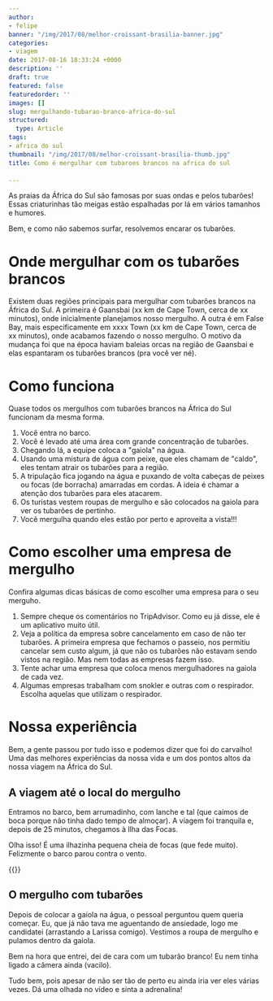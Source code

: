 ```yaml
---
author:
- felipe
banner: "/img/2017/08/melhor-croissant-brasilia-banner.jpg"
categories:
- viagem
date: 2017-08-16 18:33:24 +0000
description: ''
draft: true
featured: false
featuredorder: ''
images: []
slug: mergulhando-tubarao-branco-africa-do-sul
structured:
  type: Article
tags:
- africa do sul
thumbnail: "/img/2017/08/melhor-croissant-brasilia-thumb.jpg"
title: Como é mergulhar com tubaroes brancos na africa do sul

---
```

As praias da África do Sul são famosas por suas ondas e pelos tubarões! Essas criaturinhas tão meigas estão espalhadas por lá em vários tamanhos e humores.

Bem, e como não sabemos surfar, resolvemos encarar os tubarões.


# Onde mergulhar com os tubarões brancos
Existem duas regiões principais para mergulhar com tubarões brancos na África do Sul. A primeira é Gaansbai (xx km de Cape Town, cerca de xx minutos), onde inicialmente planejamos nosso mergulho. A outra é em False Bay, mais especificamente em xxxx Town (xx km de Cape Town, cerca de xx minutos), onde acabamos fazendo o nosso mergulho. O motivo da mudança foi que na época haviam baleias orcas na região de Gaansbai e elas espantaram os tubarões brancos (pra você ver né).

# Como funciona

Quase todos os mergulhos com tubarões brancos na África do Sul funcionam da mesma forma.

1. Você entra no barco.
2. Você é levado até uma área com grande concentração de tubarões.
3. Chegando lá, a equipe coloca a "gaiola" na água.
4. Usando uma mistura de água com peixe, que eles chamam de "caldo", eles tentam atrair os tubarões para a região.
5. A tripulação fica jogando na água e puxando de volta cabeças de peixes ou focas (de borracha) amarradas em cordas. A ideia é chamar a atenção dos tubarões para eles atacarem.
6. Os turistas vestem roupas de mergulho e são colocados na gaiola para ver os tubarões de pertinho.
7. Você mergulha quando eles estão por perto e aproveita a vista!!!

# Como escolher uma empresa de mergulho

Confira algumas dicas básicas de como escolher uma empresa para o seu merguho.

1. Sempre cheque os comentários no TripAdvisor. Como eu já disse, ele é um aplicativo muito útil.
2. Veja a política da empresa sobre cancelamento em caso de não ter tubarões. A primeira empresa que fechamos o passeio, nos permitiu cancelar sem custo algum, já que não os tubarões não estavam sendo vistos na região. Mas nem todas as empresas fazem isso.
3. Tente achar uma empresa que coloca menos mergulhadores na gaiola de cada vez.
4. Algumas empresas trabalham com snokler e outras com o respirador. Escolha aquelas que utilizam o respirador.

# Nossa experiência

Bem, a gente passou por tudo isso e podemos dizer que foi do carvalho! Uma das melhores experiências da nossa vida e um dos pontos altos da nossa viagem na África do Sul.

## A viagem até o local do mergulho
Entramos no barco, bem arrumadinho, com lanche e tal (que caímos de boca porque não tinha dado tempo de almoçar). A viagem foi tranquila e, depois de 25 minutos, chegamos à Ilha das Focas.

Olha isso! É uma ilhazinha pequena cheia de focas (que fede muito). Felizmente o barco parou contra o vento.

{{<img-full src="/img/2017/08/ilha-das-focas-tubarao-branco.jpg" alt="Ilha das focas"  height="442" width="1280" title="">}}

## O mergulho com tubarões

Depois de colocar a gaiola na água, o pessoal perguntou quem queria começar. Eu, que já não tava me aguentando de ansiedade, logo me candidatei (arrastando a Larissa comigo). Vestimos a roupa de mergulho e pulamos dentro da gaiola.

Bem na hora que entrei, dei de cara com um tubarão branco! Eu nem tinha ligado a câmera ainda (vacilo).

Tudo bem, pois apesar de não ser tão de perto eu ainda iria ver eles várias vezes. Dá uma olhada no vídeo e sinta a adrenalina!


